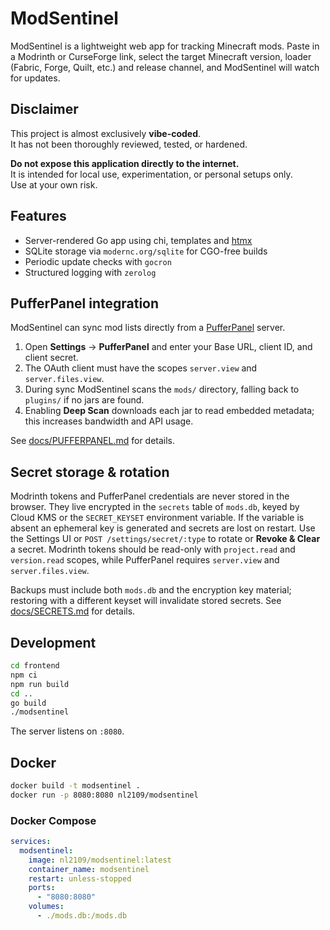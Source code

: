 # ModSentinel

ModSentinel is a lightweight web app for tracking Minecraft mods.
Paste in a Modrinth or CurseForge link, select the target Minecraft version,
loader (Fabric, Forge, Quilt, etc.) and release channel, and ModSentinel will
watch for updates.

## Disclaimer

This project is almost exclusively **vibe-coded**.  
It has not been thoroughly reviewed, tested, or hardened.  

**Do not expose this application directly to the internet.**  
It is intended for local use, experimentation, or personal setups only.  
Use at your own risk.

## Features

- Server-rendered Go app using chi, templates and [htmx](https://htmx.org)
- SQLite storage via `modernc.org/sqlite` for CGO-free builds
- Periodic update checks with `gocron`
- Structured logging with `zerolog`

## PufferPanel integration

ModSentinel can sync mod lists directly from a [PufferPanel](https://pufferpanel.com) server.

1. Open **Settings** → **PufferPanel** and enter your Base URL, client ID, and client secret.
2. The OAuth client must have the scopes `server.view` and `server.files.view`.
3. During sync ModSentinel scans the `mods/` directory, falling back to `plugins/` if no jars are found.
4. Enabling **Deep Scan** downloads each jar to read embedded metadata; this increases bandwidth and API usage.

See [docs/PUFFERPANEL.md](docs/PUFFERPANEL.md) for details.

## Secret storage & rotation

Modrinth tokens and PufferPanel credentials are never stored in the browser.
They live encrypted in the `secrets` table of `mods.db`, keyed by Cloud KMS or
the `SECRET_KEYSET` environment variable. If the variable is absent an
ephemeral key is generated and secrets are lost on restart. Use the Settings UI or
`POST /settings/secret/:type` to rotate or **Revoke & Clear** a secret. Modrinth
tokens should be read-only with `project.read` and `version.read` scopes, while
PufferPanel requires `server.view` and `server.files.view`.

Backups must include both `mods.db` and the encryption key material; restoring
with a different keyset will invalidate stored secrets. See
[docs/SECRETS.md](docs/SECRETS.md) for details.

## Development

```bash
cd frontend
npm ci
npm run build
cd ..
go build
./modsentinel
```

The server listens on `:8080`.

## Docker

```bash
docker build -t modsentinel .
docker run -p 8080:8080 nl2109/modsentinel
```

### Docker Compose

```yaml
services:
  modsentinel:
    image: nl2109/modsentinel:latest
    container_name: modsentinel
    restart: unless-stopped
    ports:
      - "8080:8080"
    volumes:
      - ./mods.db:/mods.db
```
